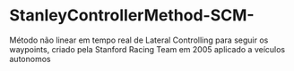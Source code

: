 # StanleyControllerMethod-SCM-
Método não linear em tempo real de Lateral Controlling para seguir os waypoints, criado pela Stanford Racing Team em 2005 aplicado a veículos autonomos
